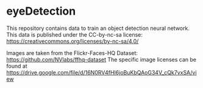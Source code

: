 # eyeDetection
This repository contains data to train an object detection neural network.
This data is published under the CC-by-nc-sa license: https://creativecommons.org/licenses/by-nc-sa/4.0/

Images are taken from the Flickr-Faces-HQ Dataset: https://github.com/NVlabs/ffhq-dataset
The specific image licenses can be found at https://drive.google.com/file/d/16N0RV4fHI6joBuKbQAoG34V_cQk7vxSA/view


